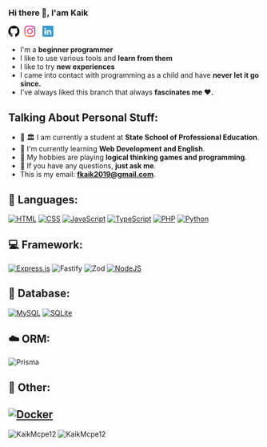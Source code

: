 ### Hi there 👋, I'am Kaik
<a href="https://github.com/KaikMcpe12">
  <img align="left" alt="Github" width="22px" src="./icons/github.svg" />
</a>
<a href="https://www.instagram.com/kaikmcpe12/" style="display:inline-block;margin-left:10px">
  <img align="left" alt="Instagram" width="22px" src="./icons/instagram.svg" />
</a>
<a href="www.linkedin.com/in/kaik-oliveira-paiva-42856a298" style="display:inline-block;margin-left:10px">
  <img align="left" alt="Instagram" width="22px" src="./icons/linkedin.svg" />
</a>

- I'm a **beginner programmer** 
- I like to use various tools and **learn from them**
- I like to try **new experiences**
- I came into contact with programming as a child and have **never let it go since.**
- I've always liked this branch that always **fascinates me ❤️.**

## Talking About Personal Stuff:

- 👨 🏛 I am currently a student at **State School of Professional Education**.
- 🌱 I'm currently learning **Web Development and English**. 
- 🤔 My hobbies are playing **logical thinking games and programming**.
- 💬 If you have any questions, **just ask me**.
- This is my email: **fkaik2019@gmail.com**.

## 🚀 Languages:
[![HTML](https://img.shields.io/badge/HTML-%23E34F26.svg?logo=html5&logoColor=white)](#)
[![CSS](https://img.shields.io/badge/CSS-1572B6?logo=css3&logoColor=fff)](#)
[![JavaScript](https://img.shields.io/badge/JavaScript-F7DF1E?logo=javascript&logoColor=000)](#)
[![TypeScript](https://img.shields.io/badge/TypeScript-3178C6?logo=typescript&logoColor=fff)](#)
[![PHP](https://img.shields.io/badge/php-%23777BB4.svg?&logo=php&logoColor=white)](#)
[![Python](https://img.shields.io/badge/Python-3776AB?logo=python&logoColor=fff)](#)
## 💻 Framework:
[![Express.js](https://img.shields.io/badge/Express.js-%23404d59.svg?logo=express&logoColor=%2361DAFB)](#)
![Fastify](https://img.shields.io/badge/fastify-%23000000.svg?style=for-the-badge&logo=fastify&logoColor=white)
![Zod](https://img.shields.io/badge/zod-%233068b7.svg?style=for-the-badge&logo=zod&logoColor=white)
[![NodeJS](https://img.shields.io/badge/Node.js-6DA55F?logo=node.js&logoColor=white)](#)
## 🏦 Database:
[![MySQL](https://img.shields.io/badge/MySQL-4479A1?logo=mysql&logoColor=fff)](#)
[![SQLite](https://img.shields.io/badge/SQLite-%2307405e.svg?logo=sqlite&logoColor=white)](#)
## ☁️ ORM:
![Prisma](https://img.shields.io/badge/Prisma-3982CE?style=for-the-badge&logo=Prisma&logoColor=white)
## 🥅 Other:
[![Docker](https://img.shields.io/badge/Docker-2496ED?logo=docker&logoColor=fff)](#)
---
<img style="" src="https://github-readme-stats.vercel.app/api?username=KaikMcpe12&theme=tokyonight&count_private=true&show_icons=true" alt="KaikMcpe12" />
<img src="https://github-readme-stats.vercel.app/api/top-langs/?username=KaikMcpe12&layout=compact&theme=tokyonight" alt="KaikMcpe12" />
